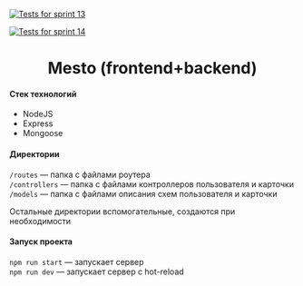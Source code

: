 [![Tests for sprint 13](https://github.com/alexunnt/express-mesto-gha/actions/workflows/tests-13-sprint.yml/badge.svg)](https://github.com/alexunnt/express-mesto-gha/actions/workflows/tests-13-sprint.yml) 

[![Tests for sprint 14](https://github.com/alexunnt/express-mesto-gha/actions/workflows/tests-14-sprint.yml/badge.svg)](https://github.com/alexunnt/express-mesto-gha/actions/workflows/tests-14-sprint.yml)
<h1 align="center">Mesto (frontend+backend)</h1>

#### Стек технологий

- NodeJS
- Express
- Mongoose

#### Директории

`/routes` — папка с файлами роутера  
`/controllers` — папка с файлами контроллеров пользователя и карточки   
`/models` — папка с файлами описания схем пользователя и карточки  
  
Остальные директории вспомогательные, создаются при необходимости

#### Запуск проекта

`npm run start` — запускает сервер   
`npm run dev` — запускает сервер с hot-reload
